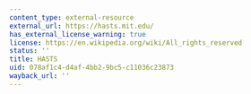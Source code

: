 ```yaml
---
content_type: external-resource
external_url: https://hasts.mit.edu/
has_external_license_warning: true
license: https://en.wikipedia.org/wiki/All_rights_reserved
status: ''
title: HASTS
uid: 078af1c4-d4af-4bb2-9bc5-c11036c23873
wayback_url: ''
---
```

